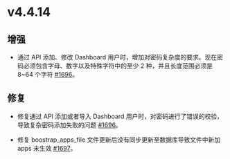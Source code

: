 # v4.4.14

## 增强

- 通过 API 添加、修改 Dashboard 用户时，增加对密码复杂度的要求。现在密码必须包含字母、数字以及特殊字符中的至少 2 种，并且长度范围必须是 8~64 个字符 [#1696](https://github.com/emqx/emqx-enterprise/pull/1696)。

## 修复

- 修复通过 API 添加或者导入 Dashboard 用户时，对密码进行了错误的校验，导致复杂密码添加失败的问题 [#1696](https://github.com/emqx/emqx-enterprise/pull/1696)。

- 修复 boostrap_apps_file 文件更新后没有同步更新至数据库导致文件中新加 apps 未生效 [#1697](https://github.com/emqx/emqx-enterprise/pull/1697)。

